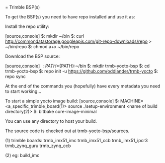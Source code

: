 = Trimble BSP(s)

To get the BSP(s) you need to have repo installed and use it as:

Install the repo utility:

[source,console]
$: mkdir ~/bin
$: curl http://commondatastorage.googleapis.com/git-repo-downloads/repo > ~/bin/repo
$: chmod a+x ~/bin/repo

Download the BSP source:

[source,console]
$: PATH=${PATH}:~/bin
$: mkdir trmb-yocto-bsp
$: cd trmb-yocto-bsp
$: repo init -u https://github.com/oddlander/trmb-yocto
$: repo sync

At the end of the commands you (hopefully) have every metadata you need to start working...

To start a simple yocto image build:
[source,console]
$: MACHINE=<a_specific_trimble_board(1)> source ./setup-environment <name of build directory(2)>
$: bitbake core-image-minimal

You can use any directory to host your build.

The source code is checked out at trmb-yocto-bsp/sources.

(1) trimble boards:
trmb_imx51_imc 
trmb_imx51_ccb 
trmb_imx51_ipcr3 
trmb_zynq_guru 
trmb_zynq_ccb 

(2) eg:
build_imc
